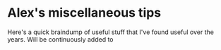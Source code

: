 # Alex's miscellaneous tips
Here's a quick braindump of useful stuff that I've found useful over the years. Will be continuously added to